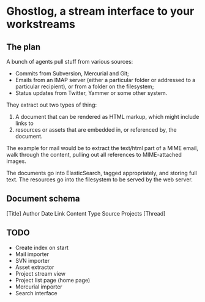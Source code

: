 Ghostlog, a stream interface to your workstreams
================================================

The plan
--------

A bunch of agents pull stuff from various sources:

 * Commits from Subversion, Mercurial and Git;
 * Emails from an IMAP server (either a particular folder or addressed to a
   particular recipient), or from a folder on the filesystem;
 * Status updates from Twitter, Yammer or some other system.
 
They extract out two types of thing:

1. A document that can be rendered as HTML markup, which might include links
   to
2. resources or assets that are embedded in, or referenced by, the document.

The example for mail would be to extract the text/html part of a MIME email,
walk through the content, pulling out all references to MIME-attached
images.

The documents go into ElasticSearch, tagged appropriately, and storing full
text. The resources go into the filesystem to be served by the web server.

Document schema
---------------

[Title]
Author
Date
Link
Content
Type
Source
Projects
[Thread]

TODO
----

 * Create index on start
 * Mail importer
 * SVN importer
 * Asset extractor
 * Project stream view
 * Project list page (home page)
 * Mercurial importer
 * Search interface
